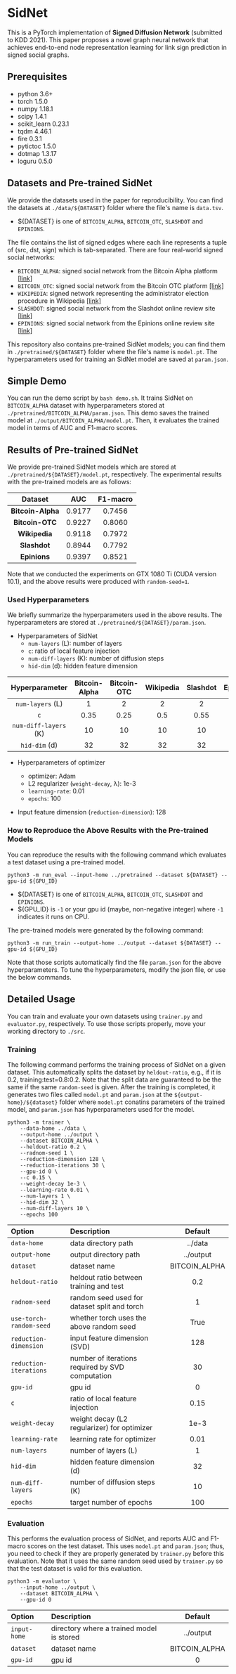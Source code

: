 # SidNet

This is a PyTorch implementation of **Signed Diffusion Network** (submitted to KDD 2021).
This paper proposes a novel graph neural network that achieves end-to-end node representation learning 
for link sign prediction in signed social graphs.

## Prerequisites
* python 3.6+
* torch 1.5.0
* numpy 1.18.1
* scipy 1.4.1
* scikit_learn 0.23.1
* tqdm 4.46.1
* fire 0.3.1
* pytictoc 1.5.0
* dotmap 1.3.17
* loguru 0.5.0


## Datasets and Pre-trained SidNet
We provide the datasets used in the paper for reproducibility.
You can find the datasets at `./data/${DATASET}` folder where the file's name is `data.tsv`. 
* ${DATASET} is one of `BITCOIN_ALPHA`, `BITCOIN_OTC`, `SLASHDOT` and `EPINIONS`.

The file contains the list of signed edges where each line represents a tuple of (src, dst, sign) which is tab-separated. 
There are four real-world signed social networks:
* `BITCOIN_ALPHA`: signed social network from the Bitcoin Alpha platform [[link]](https://snap.stanford.edu/data/soc-sign-bitcoin-alpha.html)
* `BITCOIN_OTC`: signed social network from the Bitcoin OTC platform [[link]](https://snap.stanford.edu/data/soc-sign-bitcoin-otc.html)
* `WIKIPEDIA`: signed network representing the administrator election procedure in Wikipedia [[link]](http://konect.cc/networks/elec/)
* `SLASHDOT`: signed social network from the Slashdot online review site [[link]](http://konect.cc/networks/slashdot-zoo/)
* `EPINIONS`: signed social network from the Epinions online review site [[link]](http://konect.cc/networks/epinions/)

This repository also contains pre-trained SidNet models; you can find them in `./pretrained/${DATASET}` folder where the file's name is `model.pt`. 
The hyperparameters used for training an SidNet model are saved at `param.json`.   

## Simple Demo
You can run the demo script by `bash demo.sh`. 
It trains SidNet on `BITCOIN_ALPHA` dataset with hyperparameters stored at `./pretrained/BITCOIN_ALPHA/param.json`.
This demo saves the trained model at `./output/BITCOIN_ALPHA/model.pt`.
Then, it evaluates the trained model in terms of AUC and F1-macro scores. 

## Results of Pre-trained SidNet
We provide pre-trained SidNet models which are stored at `./pretrained/${DATASET}/model.pt`, respectively.
The experimental results with the pre-trained models are as follows:

| **Dataset**      |   **AUC** | **F1-macro** 	|
|:--------------:	|:------:	|:--------:	|
| **Bitcoin-Alpha**	| 0.9177 	|  0.7456  	|
| **Bitcoin-OTC**   | 0.9227 	|  0.8060  	|
| **Wikipedia**     | 0.9118    |  0.7972   |
| **Slashdot**     	| 0.8944 	|  0.7792  	|
| **Epinions**     	| 0.9397   	|  0.8521  |

Note that we conducted the experiments on GTX 1080 Ti (CUDA version 10.1), and the above results were produced with `random-seed=1`. 


### Used Hyperparameters 
We briefly summarize the hyperparameters used in the above results. 
The hyperparameters are stored at `./pretrained/${DATASET}/param.json`.

* Hyperparameters of SidNet
    - `num-layers` (L): number of layers
    - `c`: ratio of local feature injection
    - `num-diff-layers` (K): number of diffusion steps
    - `hid-dim` (d): hidden feature dimension

| **Hyperparameter** | **Bitcoin-Alpha** | **Bitcoin-OTC** | **Wikipedia** | **Slashdot** | **Epinions** |
| :---: | :---: | :---: | :---: | :---: | :---: |
| `num-layers` (L) | 1 | 2 | 2 | 2 | 2 |
| `c` | 0.35 | 0.25 | 0.5 | 0.55 | 0.55 |
| `num-diff-layers` (K) | 10 | 10 | 10 | 10 | 10 |
| `hid-dim` (d) | 32 | 32 | 32 | 32 | 32 |

* Hyperparameters of optimizer
    - optimizer: Adam
    - L2 regularizer (`weight-decay`, λ): 1e-3
    - `learning-rate`: 0.01
    - `epochs`: 100

* Input feature dimension (`reduction-dimension`): 128

### How to Reproduce the Above Results with the Pre-trained Models
You can reproduce the results with the following command which evaluates a test dataset using a pre-trained model. 

```shell
python3 -m run_eval --input-home ../pretrained --dataset ${DATASET} --gpu-id ${GPU_ID}
```
* ${DATASET} is one of `BITCOIN_ALPHA`, `BITCOIN_OTC`, `SLASHDOT` and `EPINIONS`.
* ${GPU_ID} is `-1` or your gpu id (maybe, non-negative integer) where `-1` indicates it runs on CPU.

The pre-trained models were generated by the following command:
```shell
python3 -m run_train --output-home ../output --dataset ${DATASET} --gpu-id ${GPU_ID}
```

Note that those scripts automatically find the file `param.json` for the above hyperparameters.
To tune the hyperparameters, modify the json file, or use the below commands.

## Detailed Usage
You can train and evaluate your own datasets using `trainer.py` and `evaluator.py`, respectively.
To use those scripts properly, move your working directory to `./src`.

### Training
The following command performs the training process of SidNet on a given dataset. 
This automatically splits the dataset by `heldout-ratio`, e.g., if it is 0.2, training:test=0.8:0.2.
Note that the split data are guaranteed to be the same if the same `random-seed` is given.
After the training is completed, it generates two files called `model.pt` and `param.json` at the `${output-home}/${dataset}` folder where `model.pt` conatins parameters of the trained model, and `param.json` has hyperparameters used for the model.

```shell
python3 -m trainer \
    --data-home ../data \
    --output-home ../output \
    --dataset BITCOIN_ALPHA \
    --heldout-ratio 0.2 \
    --radnom-seed 1 \
    --reduction-dimension 128 \
    --reduction-iterations 30 \
    --gpu-id 0 \
    --c 0.15 \
    --weight-decay 1e-3 \
    --learning-rate 0.01 \
    --num-layers 1 \
    --hid-dim 32 \
    --num-diff-layers 10 \
    --epochs 100
```

| **Option** | **Description** | **Default** |
|:--- | :--- | :---: |
|`data-home`| data directory path | ../data |
|`output-home`| output directory path | ../output |
|`dataset`| dataset name | BITCOIN_ALPHA |
|`heldout-ratio`| heldout ratio between training and test | 0.2 |
|`radnom-seed`| random seed used for dataset split and torch | 1 |
|`use-torch-random-seed`| whether torch uses the above random seed | True |
|`reduction-dimension`| input feature dimension (SVD) | 128 |
|`reduction-iterations`| number of iterations required by SVD computation  | 30 |
|`gpu-id`| gpu id | 0   |
|`c`| ratio of local feature injection | 0.15  | 
|`weight-decay`|weight decay (L2 regularizer) for optimizer | 1e-3 |
|`learning-rate`| learning rate for optimizer| 0.01|
|`num-layers`| number of layers (L)| 1 | 
|`hid-dim`| hidden feature dimension (d)| 32 |
|`num-diff-layers`| number of diffusion steps (K)| 10 |
|`epochs`| target number of epochs | 100 |


### Evaluation
This performs the evaluation process of SidNet, and reports AUC and F1-macro scores on the test dataset.
This uses `model.pt` and `param.json`; thus, you need to check if they are properly generated by `trainer.py` before this evaluation.
Note that it uses the same random seed used by `trainer.py` so that the test dataset is valid for this evaluation.

```shell
python3 -m evaluator \
    --input-home ../output \
    --dataset BITCOIN_ALPHA \
    --gpu-id 0
```

| **Option** | **Description** | **Default** |
|:--- | :--- | :---: |
|`input-home`|  directory where a trained model is stored | ../output |
|`dataset`| dataset name | BITCOIN_ALPHA |
|`gpu-id`| gpu id | 0   |

